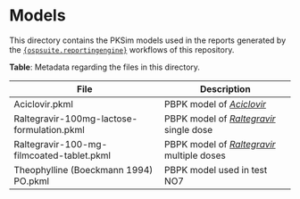 # Models

This directory contains the PKSim models used in the reports generated by the [`{ospsuite.reportingengine}`](https://www.open-systems-pharmacology.org/OSPSuite.ReportingEngine) workflows of this repository.

__Table__: Metadata regarding the files in this directory.

|File | Description |
|-----|-------------|
|Aciclovir.pkml| PBPK model of [*Aciclovir*](https://en.wikipedia.org/wiki/Aciclovir) |
|Raltegravir-100mg-lactose-formulation.pkml| PBPK model of [*Raltegravir*](https://github.com/Open-Systems-Pharmacology/Raltegravir-Model) single dose|
|Raltegravir-100-mg-filmcoated-tablet.pkml| PBPK model of [*Raltegravir*](https://github.com/Open-Systems-Pharmacology/Raltegravir-Model) multiple doses|
|Theophylline (Boeckmann 1994) PO.pkml | PBPK model used in test NO7|